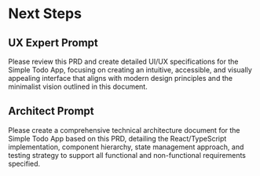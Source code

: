 # Next Steps

## UX Expert Prompt
Please review this PRD and create detailed UI/UX specifications for the Simple Todo App, focusing on creating an intuitive, accessible, and visually appealing interface that aligns with modern design principles and the minimalist vision outlined in this document.

## Architect Prompt
Please create a comprehensive technical architecture document for the Simple Todo App based on this PRD, detailing the React/TypeScript implementation, component hierarchy, state management approach, and testing strategy to support all functional and non-functional requirements specified.